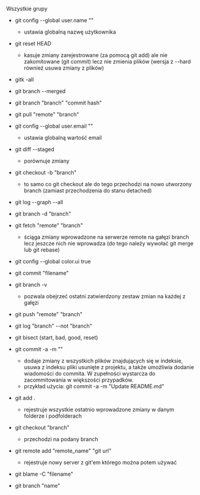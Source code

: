 Wszystkie grupy

 - git config --global user.name ""
     - ustawia globalną nazwę użytkownika 
 - git reset HEAD
     - kasuje zmiany zarejestrowane (za pomocą git add) ale nie zakomitowane (git commit) lecz nie zmienia plików (wersja z --hard również usuwa zmiany z plików)
 - gitk -all
 - git branch --merged
 - git branch "branch" "commit hash" 
 - git pull "remote" "branch"
 - git config --global user.email ""
    - ustawia globalną wartość email
 - git diff --staged
    - porównuje zmiany
 - git checkout -b "branch"
    - to samo co git checkout ale do tego przechodzi na nowo utworzony branch (zamiast przechodzenia do stanu detached)
 - git log --graph --all
 - git branch -d "branch"
 - git fetch "remote" "branch"
     - ściąga zmiany wprowadzone na serwerze remote na gałęzi branch lecz jeszcze nich nie wprowadza (do tego należy wywołać git merge lub git rebase)
 - git config --global color.ui true
 - git commit "filename"
 - git branch -v
   - pozwala obejrzeć ostatni zatwierdzony zestaw zmian na każdej z gałęzi
 - git push "remote" "branch"
 - git log "branch" --not "branch"
 - git bisect (start, bad, good, reset)
 - git commit -a -m ""
     - dodaje zmiany z wszystkich plików znajdujących się w indeksie, usuwa z indeksu pliki usunięte z projektu, a także umożliwia dodanie wiadomości do commita. W zupełności wystarcza do zacommitowania w większości przypadków.
     - przykład użycia: git commit -a -m "Update README.md"
     
 - git add .
     -  rejestruje wszystkie ostatnio wprowadzone zmiany w danym folderze i podfolderach
 - git checkout "branch"
     - przechodzi na podany branch 
 - git remote add "remote_name" "git url"
     - rejestruje nowy server z git'em którego można potem używać 
 - git blame -C "filename"
 - git branch "name"
